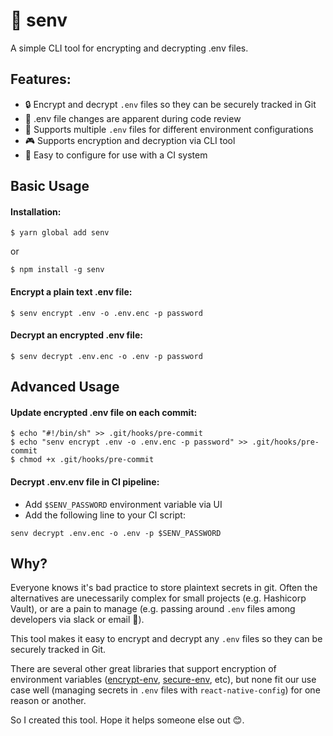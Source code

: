 # 🔐 senv

A simple CLI tool for encrypting and decrypting .env files.


## Features:
- 🔒 Encrypt and decrypt `.env` files so they can be securely tracked in Git
- 👀 .env file changes are apparent during code review
- 🔢 Supports multiple `.env` files for different environment configurations
- 🎮 Supports encryption and decryption via CLI tool
- 🚢 Easy to configure for use with a CI system


## Basic Usage

#### Installation:

`$ yarn global add senv`

or

`$ npm install -g senv`

#### Encrypt a plain text .env file:

`$ senv encrypt .env -o .env.enc -p password`

#### Decrypt an encrypted .env file:

`$ senv decrypt .env.enc -o .env -p password`


## Advanced Usage

#### Update encrypted .env file on each commit:
```
$ echo "#!/bin/sh" >> .git/hooks/pre-commit
$ echo "senv encrypt .env -o .env.enc -p password" >> .git/hooks/pre-commit
$ chmod +x .git/hooks/pre-commit
```

#### Decrypt .env.env file in CI pipeline:
- Add `$SENV_PASSWORD` environment variable via UI
- Add the following line to your CI script:

`senv decrypt .env.enc -o .env -p $SENV_PASSWORD`


## Why?

Everyone knows it's bad practice to store plaintext secrets in git. Often the alternatives are unecessarily complex for small projects (e.g. Hashicorp Vault), or are a pain to manage (e.g. passing around `.env` files among developers via slack or email 🤮).

This tool makes it easy to encrypt and decrypt any `.env` files so they can be securely tracked in Git.

There are several other great libraries that support encryption of environment variables ([encrypt-env](https://www.npmjs.com/package/encrypt-env), [secure-env](https://www.npmjs.com/package/secure-env), etc), but none fit our use case well (managing secrets in `.env` files with `react-native-config`) for one reason or another.

So I created this tool. Hope it helps someone else out 😊.